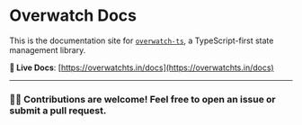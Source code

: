 # Overwatch Docs

This is the documentation site for [`overwatch-ts`](https://www.npmjs.com/package/overwatch-ts), a TypeScript-first state management library.

**🚀 Live Docs**: [https://overwatchts.in/docs](https://overwatchts.in/docs)

---

### 🧑‍💻 Contributions are welcome! Feel free to open an issue or submit a pull request.
